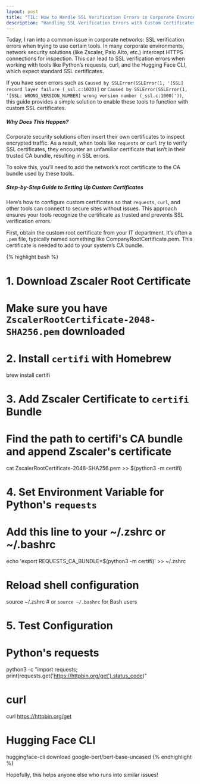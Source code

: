```yaml
---
layout: post
title: "TIL: How to Handle SSL Verification Errors in Corporate Environments"
description: "Handling SSL Verification Errors with Custom Certificates in Corporate Environments - ZScaler"
---
```


Today, I ran into a common issue in corporate networks: SSL verification errors when trying to use certain tools. In many corporate environments, network security solutions (like Zscaler, Palo Alto, etc.) intercept HTTPS connections for inspection. This can lead to SSL verification errors when working with tools like Python’s requests, curl, and the Hugging Face CLI, which expect standard SSL certificates.


If you have seen errors such as `Caused by SSLError(SSLError(1, '[SSL] record layer failure (_ssl.c:1020)]` or `Caused by SSLError(SSLError(1, '[SSL: WRONG_VERSION_NUMBER] wrong version number (_ssl.c:1000)'))`, this guide provides a simple solution to enable these tools to function with custom SSL certificates.


##### Why Does This Happen?

Corporate security solutions often insert their own certificates to inspect encrypted traffic. As a result, when tools like `requests` or `curl` try to verify SSL certificates, they encounter an unfamiliar certificate that isn’t in their trusted CA bundle, resulting in SSL errors.

To solve this, you’ll need to add the network’s root certificate to the CA bundle used by these tools.

##### Step-by-Step Guide to Setting Up Custom Certificates

Here’s how to configure custom certificates so that `requests`, `curl`, and other tools can connect to secure sites without issues. This approach ensures your tools recognize the certificate as trusted and prevents SSL verification errors.

First, obtain the custom root certificate from your IT department. It’s often a `.pem` file, typically named something like CompanyRootCertificate.pem. This certificate is needed to add to your system’s CA bundle.

{% highlight bash %}
# 1. Download Zscaler Root Certificate
# Make sure you have `ZscalerRootCertificate-2048-SHA256.pem` downloaded

# 2. Install `certifi` with Homebrew
brew install certifi

# 3. Add Zscaler Certificate to `certifi` Bundle
# Find the path to certifi's CA bundle and append Zscaler's certificate
cat ZscalerRootCertificate-2048-SHA256.pem >> $(python3 -m certifi)

# 4. Set Environment Variable for Python's `requests`
# Add this line to your ~/.zshrc or ~/.bashrc
echo 'export REQUESTS_CA_BUNDLE=$(python3 -m certifi)' >> ~/.zshrc
# Reload shell configuration
source ~/.zshrc  # or `source ~/.bashrc` for Bash users

# 5. Test Configuration

# Python's requests
python3 -c "import requests; print(requests.get('https://httpbin.org/get').status_code)"

# curl
curl https://httpbin.org/get

# Hugging Face CLI
huggingface-cli download google-bert/bert-base-uncased
{% endhighlight %}

Hopefully, this helps anyone else who runs into similar issues!
